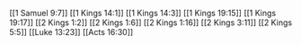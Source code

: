 [[1 Samuel 9:7]]
[[1 Kings 14:1]]
[[1 Kings 14:3]]
[[1 Kings 19:15]]
[[1 Kings 19:17]]
[[2 Kings 1:2]]
[[2 Kings 1:6]]
[[2 Kings 1:16]]
[[2 Kings 3:11]]
[[2 Kings 5:5]]
[[Luke 13:23]]
[[Acts 16:30]]
